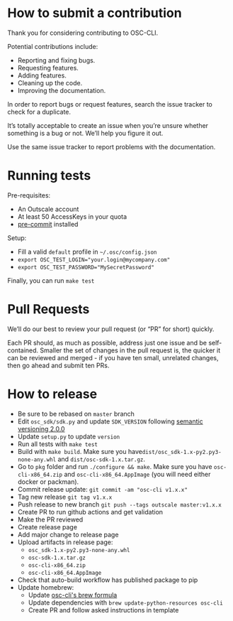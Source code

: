 # How to submit a contribution

Thank you for considering contributing to OSC-CLI.

Potential contributions include:

- Reporting and fixing bugs.
- Requesting features.
- Adding features.
- Cleaning up the code.
- Improving the documentation.

In order to report bugs or request features, search the issue tracker to check for a duplicate.

It’s totally acceptable to create an issue when you’re unsure whether
something is a bug or not. We’ll help you figure it out.

Use the same issue tracker to report problems with the documentation.

# Running tests

Pre-requisites:
- An Outscale account
- At least 50 AccessKeys in your quota
- [pre-commit](https://github.com/pre-commit/pre-commit-hooks) installed

Setup:
- Fill a valid `default` profile in `~/.osc/config.json`
- `export OSC_TEST_LOGIN="your.login@mycompany.com"`
- `export OSC_TEST_PASSWORD="MySecretPassword"`

Finally, you can run `make test`

# Pull Requests

We’ll do our best to review your pull request (or “PR” for short) quickly.

Each PR should, as much as possible, address just one issue and be self-contained.
Smaller the set of changes in the pull request is, the quicker it can be reviewed and
merged - if you have ten small, unrelated changes, then go ahead and submit ten PRs.

# How to release

- Be sure to be rebased on `master` branch
- Edit `osc_sdk/sdk.py` and update `SDK_VERSION` following [semantic versioning 2.0.0](https://semver.org/)
- Update `setup.py` to update `version`
- Run all tests with `make test`
- Build with `make build`. Make sure you have`dist/osc_sdk-1.x-py2.py3-none-any.whl` and `dist/osc-sdk-1.x.tar.gz`.
- Go to `pkg` folder and run `./configure && make`. Make sure you have `osc-cli-x86_64.zip` and `osc-cli-x86_64.AppImage` (you will need either docker or packman).
- Commit release update: `git commit -am "osc-cli v1.x.x"`
- Tag new release `git tag v1.x.x`
- Push release to new branch `git push --tags outscale master:v1.x.x`
- Create PR to run github actions and get validation
- Make the PR reviewed
- Create release page
- Add major change to release page
- Upload artifacts in release page:
  - `osc_sdk-1.x-py2.py3-none-any.whl`
  - `osc-sdk-1.x.tar.gz`
  - `osc-cli-x86_64.zip`
  - `osc-cli-x86_64.AppImage`
- Check that auto-build workflow has published package to pip
- Update homebrew:
  - Update [osc-cli's brew formula](https://github.com/Homebrew/homebrew-core/blob/master/Formula/osc-cli.rb#L6)
  - Update dependencies with `brew update-python-resources osc-cli`
  - Create PR and follow asked instructions in template
